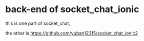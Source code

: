 # back-end of socket_chat_ionic

this is one part of socket_chat,

the other is 
https://github.com/yuban12315/socket_chat_ionic2
